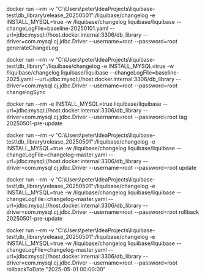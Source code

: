 docker run --rm  -v "C:\Users\peter\IdeaProjects\liquibase-test\db_library\release_20250501":/liquibase/changelog -e INSTALL_MYSQL=true -w /liquibase/changelog  liquibase/liquibase   --changeLogFile=baseline-20250101.yaml --url=jdbc:mysql://host.docker.internal:3306/db_library --driver=com.mysql.cj.jdbc.Driver   --username=root   --password=root generateChangeLog

docker run --rm  -v "C:\Users\peter\IdeaProjects\liquibase-test\db_library":/liquibase/changelog -e INSTALL_MYSQL=true -w /liquibase/changelog  liquibase/liquibase  --changeLogFile=baseline-2025.yaml --url=jdbc:mysql://host.docker.internal:3306/db_library --driver=com.mysql.cj.jdbc.Driver   --username=root   --password=root changelogSync

docker run --rm  -e INSTALL_MYSQL=true liquibase/liquibase --url=jdbc:mysql://host.docker.internal:3306/db_library --driver=com.mysql.cj.jdbc.Driver --username=root --password=root tag 20250501-pre-update

docker run --rm  -v "C:\Users\peter\IdeaProjects\liquibase-test\db_library\release_20250501":/liquibase/changelog -e INSTALL_MYSQL=true -w /liquibase/changelog  liquibase/liquibase   --changeLogFile=changelog-master.yaml  --url=jdbc:mysql://host.docker.internal:3306/db_library --driver=com.mysql.cj.jdbc.Driver   --username=root   --password=root update

docker run --rm  -v "C:\Users\peter\IdeaProjects\liquibase-test\db_library\release_20250501":/liquibase/changelog -e INSTALL_MYSQL=true -w /liquibase/changelog  liquibase/liquibase   --changeLogFile=changelog-master.yaml  --url=jdbc:mysql://host.docker.internal:3306/db_library --driver=com.mysql.cj.jdbc.Driver   --username=root   --password=root rollback 20250501-pre-update

docker run --rm  -v "C:\Users\peter\IdeaProjects\liquibase-test\db_library\release_20250501":/liquibase/changelog -e INSTALL_MYSQL=true -w /liquibase/changelog  liquibase/liquibase   --changeLogFile=changelog-master.yaml  --url=jdbc:mysql://host.docker.internal:3306/db_library --driver=com.mysql.cj.jdbc.Driver   --username=root   --password=root rollbackToDate "2025-05-01 00:00:00"